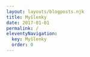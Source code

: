 ```yaml
---
layout: layouts/blogposts.njk
title: Myšlenky
date: 2017-01-01
permalink: /
eleventyNavigation:
  key: Myšlenky
  order: 0
---
```


